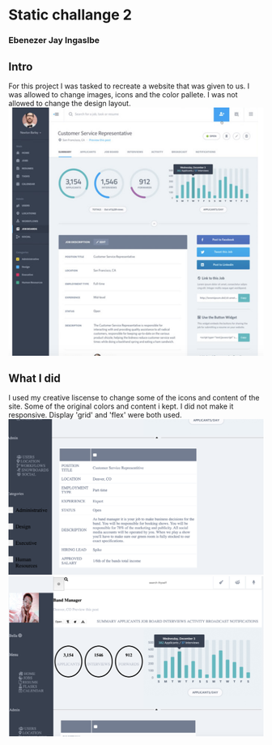 <h1>Static challange 2</h1>
<h3>Ebenezer Jay Ingaslbe</h3>
<h2>Intro</h2>
<p>
	For this project I was tasked to recreate a website that was given to us. I was allowed to change images, icons and the color pallete. I was not allowed to change the design layout. 
	<img src="compScreenShot.png">

</p>
<h2>What I did</h2>
<p>
	I used my creative liscense to change some of the icons and content of the site. Some of the original colors and content i kept. I did not make it responsive. Display 'grid' and 'flex' were both used.
	<img src="static2ScreenShot1.png">
	<img src="static2ScreenShot2.png">
</p>
